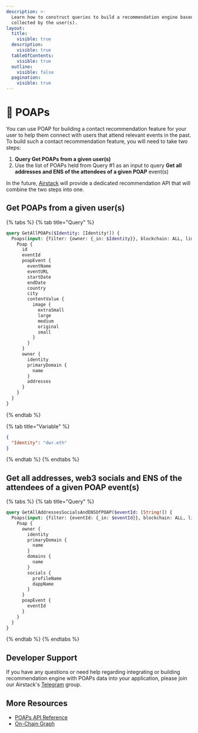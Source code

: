 ```yaml
---
description: >-
  Learn how to construct queries to build a recommendation engine based on POAPs
  collected by the user(s).
layout:
  title:
    visible: true
  description:
    visible: true
  tableOfContents:
    visible: true
  outline:
    visible: false
  pagination:
    visible: true
---
```


# 🎫 POAPs

You can use POAP for building a contact recommendation feature for your user to help them connect with users that attend relevant events in the past. To build such a contact recommendation feature, you will need to take two steps:

1. **Query Get POAPs from a given user(s)**
2. Use the list of POAPs held from Query #1 as an input to query **Get all addresses and ENS of the attendees of a given POAP** event(s)

In the future, [Airstack](https://www.airstack.xyz/) will provide a dedicated recommendation API that will combine the two steps into one.

## Get POAPs from a given user(s)

{% tabs %}
{% tab title="Query" %}
```graphql
query GetAllPOAPs($Identity: [Identity!]) {
  Poaps(input: {filter: {owner: {_in: $Identity}}, blockchain: ALL, limit: 10}) {
    Poap {
      id
      eventId
      poapEvent {
        eventName
        eventURL
        startDate
        endDate
        country
        city
        contentValue {
          image {
            extraSmall
            large
            medium
            original
            small
          }
        }
      }
      owner {
        identity
        primaryDomain {
          name
        }
        addresses
      }
    }
  }
}
```
{% endtab %}

{% tab title="Variable" %}
```json
{
  "Identity": "dwr.eth"
}
```
{% endtab %}
{% endtabs %}

## Get all addresses, web3 socials and ENS of the attendees of a given POAP event(s)

{% tabs %}
{% tab title="Query" %}
```graphql
query GetAllAddressesSocialsAndENSOfPOAP($eventId: [String!]) {
  Poaps(input: {filter: {eventId: {_in: $eventId}}, blockchain: ALL, limit: 10}) {
    Poap {
      owner {
        identity
        primaryDomain {
          name
        }
        domains {
          name
        }
        socials {
          profileName
          dappName
        }
      }
      poapEvent {
        eventId
      }
    }
  }
}
```
{% endtab %}
{% endtabs %}

## Developer Support

If you have any questions or need help regarding integrating or building recommendation engine with POAPs data into your application, please join our Airstack's [Telegram](https://t.me/+1k3c2FR7z51mNDRh) group.

## More Resources

* [POAPs API Reference](../../api-references/api-reference/poaps-api.md)
* [On-Chain Graph](../onchain-graph.md)
